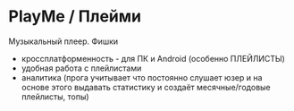 # PlayMe / Плейми

Музыкальный плеер.
Фишки
 - кроссплатформенность - для ПК и Android (особенно ПЛЕЙЛИСТЫ)
 - удобная работа с плейлистами
 - аналитика (прога учитывает что постоянно слушает юзер и на основе этого выдавать статистику и создаёт месячные/годовые плейлисты, топы)